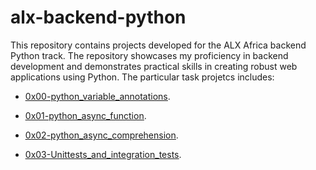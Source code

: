 # alx-backend-python

This repository contains projects developed for the ALX Africa backend Python track. The repository showcases my proficiency in backend development and demonstrates practical skills in creating robust web applications using Python. The particular task projetcs includes:

  + <u>[0x00-python_variable_annotations](https://github.com/Heshbon/alx-backend-python/tree/master/0x00-python_variable_annotations)</u>.

  + <u>[0x01-python_async_function](https://github.com/Heshbon/alx-backend-python/tree/master/0x01-python_async_function)</u>.

  + <u>[0x02-python_async_comprehension](https://github.com/Heshbon/alx-backend-python/tree/master/0x02-python_async_comprehension)</u>.

  + <u>[0x03-Unittests_and_integration_tests](https://github.com/Heshbon/alx-backend-python/tree/master/0x03-Unittests_and_integration_tests)</u>.
